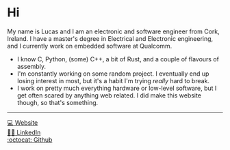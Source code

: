 # Hi

My name is Lucas and I am an electronic and software engineer from Cork, Ireland. I have a master's
degree in Electrical and Electronic engineering, and I currently work on embedded software at
Qualcomm.

- I know C, Python, (some) C++, a bit of Rust, and a couple of flavours of assembly.
- I'm constantly working on some random project. I eventually end up losing interest in most, but
it's a habit I'm trying *really* hard to break.
- I work on pretty much everything hardware or low-level software, but I get often scared by
anything web related. I did make this website though, so that's something.

---

[:computer: Website][websiteurl]\
[:man_student: LinkedIn][linkedinurl]\
[:octocat: Github][githuburl]

[websiteurl]: https://staticintlucas.github.io
[linkedinurl]: https://www.linkedin.com/in/ljansen0
[githuburl]: https://github.com/staticintlucas
